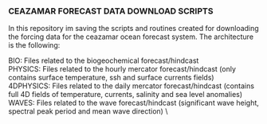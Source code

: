 ### CEAZAMAR FORECAST DATA DOWNLOAD SCRIPTS

In this repository im saving the scripts and routines created for downloading the forcing data for the ceazamar ocean forecast system. 
The architecture is the following:

BIO:          Files related to the biogeochemical forecast/hindcast \
PHYSICS:      Files related to the hourly mercator forecast/hindcast (only contains surface temperature, ssh and surface currents fields) \
4DPHYSICS:    Files related to the daily mercator forecast/hindcast (contains full 4D fields of temperature, currents, salinity and sea level anomalies) \
WAVES:        Files related to the wave forecast/hindcast (significant wave height, spectral peak period and mean wave direction) \

